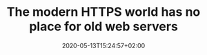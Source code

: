 ---
title: The modern HTTPS world has no place for old web servers
likeOf: https://utcc.utoronto.ca/~cks/space/blog/web/HTTPSNoOldServers
date: "2020-05-13T15:24:57+02:00"
tags:
- http
- https
- infrastructure

---